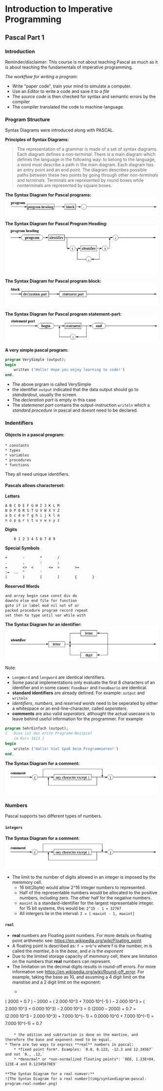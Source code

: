 # Introduction to Imperative Programming
	
## Pascal Part 1

### Introduction

Reminder/disclaimer: This course is not about teaching Pascal as much as it is about teaching the fundamentals of imperative programming.

*The workflow for writing a program:*
* Write "paper code", train your mind to simulate a computer.
* Use an *Editor* to write a code and save it to a *file*
* The *source code* is then checked for syntax and semantic errors by the compiler
* The compiler translated the code to machine-language.

### Program Structure

Syntax Diagrams were introduced along with PASCAL. 

**Principles of Syntax Diagrams:**
>The representation of a grammar is made of a set of syntax diagrams. Each diagram defines a *non-terminal*. There is a main diagram which defines the language in the following way: to belong to the language, a word must describe a path in the main diagram.
Each diagram has an entry point and an end point. The diagram describes possible paths between these two points by going through other *non-terminals* and *terminals*. Terminals are represented by round boxes while nonterminals are represented by square boxes.

**The Syntax Diagram for Pascal programs:**
![The Syntax Diagram for Pascal programs](img/syntaxdiagram-pascal-program.png)

**The Syntax Diagram for Pascal Program Heading:**
![The Syntax Diagram for Pascal Program Heading](img/syntaxdiagram-pascal-program-heading.png)

**The Syntax Diagram for Pascal program block:**
![The Syntax Diagram for Pascal program block](img/syntaxdiagram-pascal-program-block.png)

**The Syntax Diagram for Pascal program statement-part:**
![The Syntax Diagram for Pascal program statement-part](img/syntaxdiagram-pascal-program-statement-part.png)

**A very simple pascal program:**
````pascal
program VerySimple (output);
begin
	written ('Hello! Hope you enjoy learning to code!')
end.
````

* The above prgram is called VerySimple
* the identifier `output` indicated that the data output should go to *standardout*, usually the screen.
* The *decleration part* is empty in this case
* The *statemenet part* contains the output-instruction `writeln` which a *standard procedure* in pascal and doesnt need to be declared.

### Indentifiers

#### Objects in a pascal program: 

	* constants
	* types
	* variables
	* procedures
	* functions

They all need unique identifiers.

#### Pascals allows characterset:

**Letters**
````
A B C D E F G H I J K L M
N O P Q R S T U V W X Y Z
a b c d e f g h i j k l m
n o p q r s t u v w x y z
````
**Digits**

````
	0 1 2 3 4 5 6 7 8 9
````

**Special Symbols**

````
+		- 		* 		/
. 		, 		: 		;
= 		<> 	< 		<= 	> 		>=
:= 	.. 	^ 		'
( 		) 		[ 		] 		{ 		}
````

**Reserved Words**

````
and array begin case const div do
downto else end file for function
goto if in label mod nil not of or
packed procedure program record repeat
set then to type until var while with
````

**The Syntax Diagram for an identifier:**
![The Syntax Diagram for an identifier](img/syntaxdiagram-pascal-program-identifier.png)

Note:  
* `LongWord` and `longword` are identical identifiers.
* Some pascal implementations only evaluate the first 8 characters of an identifier and in some cases: `FoooBaar` and `FoooBaario` are identical.
* **standard identifiers** are already defined. For example: `output` and `writeln`
* *identifiers*, *numbers*, and *reserved words* need to be seperated by either a whitespace or an end-line-character, called *seperaters*.
* **comments** are also valid *seperators*, althought the actual usecase is to leave behind useful information for the programmer. For example
````pascal
program SehrEinfach (output);
{ 	Dies ist das erste Programm-Beispiel 
	im Kurs 1613 }
begin
	writeln ('Hallo! Viel Spaß beim Programmieren!')
end.
````

**The Syntax Diagram for a comment:**
![The Syntax Diagram for a comment](img/syntaxdiagram-pascal-program-comment.png)

### Numbers

Pascal supports two different types of numbers.

#### `integers`
**The Syntax Diagram for a comment:**
![The Syntax Diagram for a comment](img/syntaxdiagram-pascal-program-comment.png)

* The limit to the number of digits allowed in an integer is imposed by the memmory cell.
	* 16 bit(2byte) would allow 2^16 integer numbers to represented.
	* Half of the representable numbers would be allocated to the positive numbers, including zero. The other half for the negative numbers.
	* `maxint` is a standard-identifier for the largest representable integer. for 15 bit systems, this would be: `2^15 - 1 = 32767`
	* All intergers lie in the interval: `I = [-maxint - 1, maxint]`

#### `real`

* **real** numbers are Floating point numbers. For more details on floating point arithmetic see: https://en.wikipedia.org/wiki/Floating_point
* A floating point is described as: `f = m•b^e` where f is the number, *m* is called the *mantise*, *b* is the *base*, and *e* is the *exponent*
* Due to the limited storage capacity of memmory cell, there are limitation on the numbers that **real** numbers can represent. 
* The limitation on the decimal digits results in round-off errors. For more information see https://en.wikipedia.org/wiki/Round-off_error. For example, taking the base as 10, and asusming a 4 digit limit on the manstise and a 2 digit limit on the exponent:
	* ````pascal
( 2000 + 0.7 ) – 2000	= ( 2.000·10^3 + 7.000·10^(-1) ) – 2.000·10^3
							= ( 2.000·10^3 + 0.000·10^3) – 2.000·10^3
							= 0
(2000 – 2000) + 0.7 	= (2.000·10^3 – 2.000·10^3) + 7.000·10^(– 1)
							= 0.0000·10^0 + 7.000·10^(–1)
							= 7.000·10^(–1)
							= 0.7
````
	* the adition and subtraction is done on the mantise, and therefore the base and exponent need to be equal.
* There are two ways to express **real** numbers in pascal:
	* *fixed point form*. Examples: `0.0, 0.123, -12.3 and 12.34567` and not `0., .12,`
	* *denormal* or *non-normalized floating points*: `0E0, 1.23E+04, 123E-4 and 0.12345678E9`

**The Syntax Diagram for a real numver:**
![The Syntax Diagram for a real number](img/syntaxdiagram-pascal-program-real-number.png)





